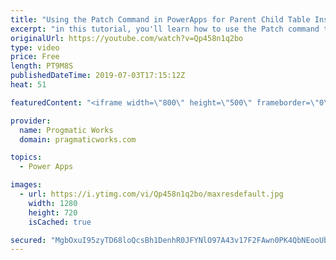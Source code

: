 ```yaml
---
title: "Using the Patch Command in PowerApps for Parent Child Table Inserts"
excerpt: "in this tutorial, you'll learn how to use the Patch command to take the primary key value from inserting into one table and inject it into a second table. This example is perfect for apps like shopping carts or inventory systems.  Here's the code:  ClearCollect(     colStageCustomer,     Patch("
originalUrl: https://youtube.com/watch?v=Qp458n1q2bo
type: video
price: Free
length: PT9M8S
publishedDateTime: 2019-07-03T17:15:12Z
heat: 51

featuredContent: "<iframe width=\"800\" height=\"500\" frameborder=\"0\" src=\"https://www.youtube.com/embed/Qp458n1q2bo\" allow=\"accelerometer; autoplay; encrypted-media; gyroscope; picture-in-picture\" allowfullscreen></iframe>"

provider:
  name: Progmatic Works
  domain: pragmaticworks.com

topics:
  - Power Apps

images:
  - url: https://i.ytimg.com/vi/Qp458n1q2bo/maxresdefault.jpg
    width: 1280
    height: 720
    isCached: true

secured: "MgbOxuI95zyTD68loQcsBh1DenhR0JFYNlO97A43v17F2FAwn0PK4QbNEooUbwz45OT769W+ePL+zgHi1y1QHknMpUFSmHCeH8MQRfhYKgpxk/tTep8tJC8ITB4wxksmuzkxJfKeUAaZ8YdJDSb1t9xjn5gubLdsRniC5cnlgfup8BJFOrtDVyocU72jlkfE6ftYz1JdIeFYN38hzaIJ7KZbnFkbGA7dmUJZwqNXb4+a6PpqzcCJlesHxNWmipv4HG6SK3GLnDmn655w7UcnNHpVg7aR/0AAAZaYMcGo5dEhPfc+3wBpVa32VQzB62tVPADL13M7b8f6d69HWc99AO1fPUaR4kxJw94SQHSoF/Kl+EwBc6R2K9TYfriIVvOQmpMR7YvnpBUDt+Hf3kN9Bw==;dzxLg6sZbPNJiq3IOfmizQ=="
---
```


